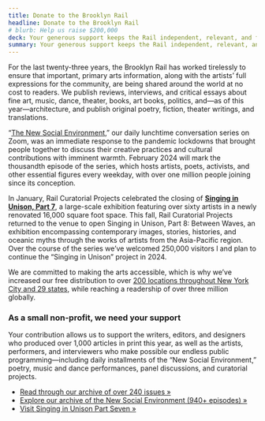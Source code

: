 ```yaml
---
title: Donate to the Brooklyn Rail
headline: Donate to the Brooklyn Rail
# blurb: Help us raise $200,000
deck: Your generous support keeps the Rail independent, relevant, and free
summary: Your generous support keeps the Rail independent, relevant, and free
---
```


For the last twenty-three years, the Brooklyn Rail has worked tirelessly to ensure that important, primary arts information, along with the artists’ full expressions for the community, are being shared around the world at no cost to readers. We publish reviews, interviews, and critical essays about fine art, music, dance, theater, books, art books, politics, and—as of this year—architecture, and publish original poetry, fiction, theater writings, and translations. 

“[The New Social Environment](https://www.youtube.com/playlist?list=PLmQDwVpMadcLGDOX9VN3sGTh2VYT4RJGY),” our daily lunchtime conversation series on Zoom, was an immediate response to the pandemic lockdowns that brought people together to discuss their creative practices and cultural contributions with imminent warmth. February 2024 will mark the thousandth episode of the series, which hosts artists, poets, activists, and other essential figures every weekday, with over one million people joining since its conception. 

In January, Rail Curatorial Projects celebrated the closing of [**Singing in Unison, Part 7**](https://brooklynrail.org/2022/09/art/Singing-in-Unison-at-Industry-City), a large-scale exhibition featuring over sixty artists in a newly renovated 16,000 square foot space. This fall, Rail Curatorial Projects returned to the venue to open Singing in Unison, Part 8: Between Waves, an exhibition encompassing contemporary images, stories, histories, and oceanic myths through the works of artists from the Asia-Pacific region. Over the course of the series we’ve welcomed 250,000 visitors l and plan to continue the “Singing in Unison” project in 2024.

We are committed to making the arts accessible, which is why we’ve increased our free distribution to over [200 locations throughout New York City and 29 states](https://brooklynrail.org/where-to-find-us), while reaching a readership of over three million globally.

### As a small non-profit, we need your support  

Your contribution allows us to support the writers, editors, and designers who produced over 1,000 articles in print this year, as well as the artists, performers, and interviewers who make possible our endless public programming—including daily installments of the “New Social Environment,” poetry, music and dance performances, panel discussions, and curatorial projects.

- [Read through our archive of over 240 issues »](https://brooklynrail.org/archives)
- [Explore our archive of the New Social Environment (940+ episodes) »](https://www.youtube.com/playlist?list=PLmQDwVpMadcLGDOX9VN3sGTh2VYT4RJGY?sub_confirmation=1)
- [Visit Singing in Unison Part Seven »](https://brooklynrail.org/2022/09/art/Singing-in-Unison-at-Industry-City)